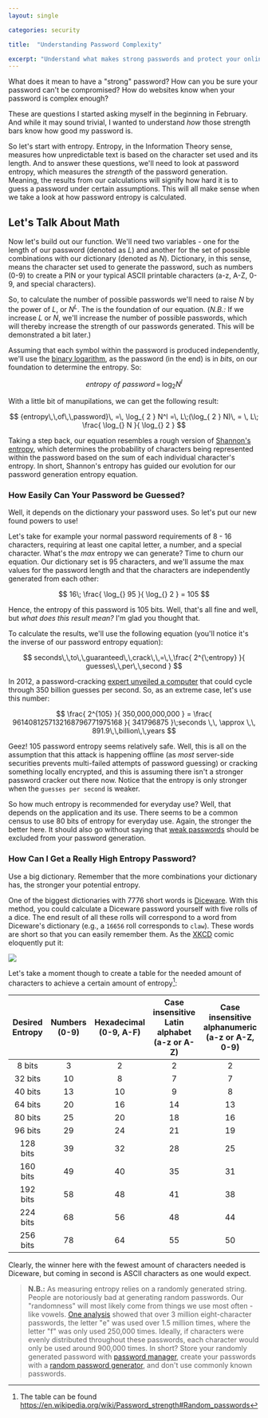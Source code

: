 ```yaml
---
layout: single

categories: security

title:  "Understanding Password Complexity"

excerpt: "Understand what makes strong passwords and protect your online presence."
---
```

What does it mean to have a "strong" password? How can you be sure your password can't be compromised? How do websites know when your password is complex enough?

These are questions I started asking myself in the beginning in February. And while it may sound trivial, I wanted to understand *how* those strength bars know how good my password is.

So let's start with entropy. Entropy, in the Information Theory sense, measures how unpredictable text is based on the character set used and its length. And to answer these questions, we'll need to look at password entropy, which measures the *strength* of the password generation. Meaning, the results from our calculations will signify how hard it is to guess a password under certain assumptions. This will all make sense when we take a look at how password entropy is calculated.

## Let's Talk About Math
Now let's build out our function. We'll need two variables - one for the length of our password (denoted as $L$) and another for the set of possible combinations with our dictionary (denoted as $N$). Dictionary, in this sense, means the character set used to generate the password, such as numbers (0-9) to create a PIN or your typical ASCII printable characters (a-z, A-Z, 0-9, and special characters).

So, to calculate the number of possible passwords we'll need to raise $N$ by the power of $L$, or $N^L$. The is the foundation of our equation. (*N.B.:* If we increase $L$ or $N$, we'll increase the number of possible passwords, which will thereby increase the strength of our passwords generated. This will be demonstrated a bit later.)

Assuming that each symbol within the password is produced independently, we'll use the [binary logarithm](https://en.wikipedia.org/wiki/Binary_logarithm), as the password (in the end) is in *bits*, on our foundation to determine the entropy. So:

$$
{entropy\,\,of\,\,password}\, =\, \log_{ 2 } N^l
$$

With a little bit of manupilations, we can get the following result:

$$
{entropy\,\,of\,\,password}\,  =\, \log_{ 2 } N^l =\, L\;(\log_{ 2 } N)\, = \, L\; \frac{ \log_{} N }{ \log_{} 2 }
$$

Taking a step back, our equation resembles a rough version of [Shannon's entropy](https://en.wiktionary.org/wiki/Shannon_entropy), which determines the probability of characters being represented within the password based on the sum of each individual character's entropy. In short, Shannon's entropy has guided our evolution for our password generation entropy equation.

### How Easily Can Your Password be Guessed?
Well, it depends on the dictionary your password uses. So let's put our new found powers to use!

Let's take for example your normal password requirements of 8 - 16 characters, requiring at least one capital letter, a number, and a special character. What's the *max* entropy we can generate? Time to churn our equation. Our dictionary set is 95 characters, and we'll assume the max values for the password length and that the characters are independently generated from each other:

$$
16\; \frac{ \log_{} 95 }{ \log_{} 2 } = 105
$$

Hence, the entropy of this password is 105 bits. Well, that's all fine and well, but *what does this result mean?* I'm glad you thought that.

To calculate the results, we'll use the following equation (you'll notice it's the inverse of our password entropy equation):

$$
seconds\,\,to\,\,guaranteed\,\,crack\,\,=\,\,\frac{ 2^{\;entropy} }{ guesses\,\,per\,\,second }
$$

In 2012, a password-cracking [expert unveiled a computer](https://arstechnica.com/security/2012/12/25-gpu-cluster-cracks-every-standard-windows-password-in-6-hours/) that could cycle through 350 billion guesses per second. So, as an extreme case, let's use this number:

$$
\frac{ 2^{105} }{ 350,000,000,000 } = \frac{ 9614081257132168796771975168 }{ 341796875 }\;seconds \,\, \approx \,\, 891.9\,\,billion\,\,years
$$

Geez! 105 password entropy seems relatively safe. Well, this is all on the assumption that this attack is happening offline (as *most* server-side securities prevents multi-failed attempts of password guessing) or cracking something locally encrypted, and this is assuming there isn't a stronger password cracker out there now. Notice that the entropy is only stronger when the `guesses per second` is weaker.

So how much entropy is recommended for everyday use? Well, that depends on the application and its use. There seems to be a common census to use 80 bits of entropy for everyday use. Again, the stronger the better here. It should also go without saying that [weak passwords](https://github.com/danielmiessler/SecLists/tree/master/Passwords) should be excluded from your password generation.

### How Can I Get a Really High Entropy Password?
Use a big dictionary. Remember that the more combinations your dictionary has, the stronger your potential entropy.

One of the biggest dictionaries with 7776 short words is [Diceware](http://world.std.com/~reinhold/diceware.html). With this method, you could calculate a Diceware password yourself with five rolls of a dice. The end result of all these rolls will correspond to a word from Diceware's dictionary (e.g., a `16656` roll corresponds to `claw`). These words are short so that you can easily remember them. As the [XKCD](https://xkcd.com/936/) comic eloquently put it:

![](https://imgs.xkcd.com/comics/password_strength.png)

Let's take a moment though to create a table for the needed amount of characters to achieve a certain amount of entropy[^1]:

**Desired Entropy**|**Numbers (0-9)**|**Hexadecimal (0-9, A-F)**|**Case insensitive Latin alphabet (a-z or A-Z)**|**Case insensitive alphanumeric (a-z or A-Z, 0-9)**|**Case sensitive Latin alphabet (a-z, A-Z)**|**Case sensitive alphanumeric (a-z, A-Z, 0-0)**|**All ASCII printable characters (without space)**|**All extended ASCII printable characters**|**Diceware word list**
:-----:|:-----:|:-----:|:-----:|:-----:|:-----:|:-----:|:-----:|:-----:|:-----:
8 bits |3|2|2|2|2|2|2|2|1
32 bits |10|8|7|7|6|6|5|5|3
40 bits |13|10|9|8|8|7|7|6|4
64 bits |20|16|14|13|12|11|10|9|5
80 bits |25|20|18|16|15|14|13|11|7
96 bits |29|24|21|19|17|17|15|13|8
128 bits |39|32|28|25|23|22|20|17|10
160 bits |49|40|35|31|29|27|25|21|13
192 bits |58|48|41|38|34|33|30|25|15
224 bits |68|56|48|44|40|38|35|29|18
256 bits |78|64|55|50|45|43|39|33|20

Clearly, the winner here with the fewest amount of characters needed is Diceware, but coming in second is ASCII characters as one would expect.

>**N.B.:** As measuring entropy relies on a randomly generated string. People are notoriously bad at generating random passwords. Our "randomness" will most likely come from things we use most often - like vowels. [One analysis](http://ijmcs.info/current_issue/IJMCS140807.pdf) showed that over 3 million eight-character passwords, the letter "e" was used over 1.5 million times, where the letter "f" was only used 250,000 times. Ideally, if characters were evenly distributed throughout these passwords, each character would only be used around 900,000 times.
In short? Store your randomly generated password with [password manager](https://en.wikipedia.org/wiki/List_of_password_managers), create your passwords with a [random password generator](https://en.wikipedia.org/wiki/Random_password_generator), and don't use commonly known passwords.

[^1]:
      The table can be found https://en.wikipedia.org/wiki/Password_strength#Random_passwords
